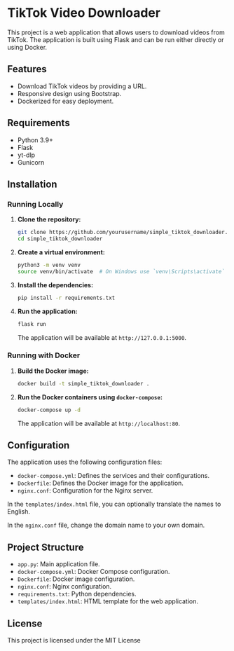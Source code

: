 # TikTok Video Downloader

This project is a web application that allows users to download videos from TikTok. The application is built using Flask and can be run either directly or using Docker.

## Features

- Download TikTok videos by providing a URL.
- Responsive design using Bootstrap.
- Dockerized for easy deployment.

## Requirements

- Python 3.9+
- Flask
- yt-dlp
- Gunicorn

## Installation



### Running Locally

1. **Clone the repository:**

    ```sh
    git clone https://github.com/yourusername/simple_tiktok_downloader.git
    cd simple_tiktok_downloader
    ```

2. **Create a virtual environment:**

    ```sh
    python3 -m venv venv
    source venv/bin/activate  # On Windows use `venv\Scripts\activate`
    ```

3. **Install the dependencies:**

    ```sh
    pip install -r requirements.txt
    ```

4. **Run the application:**

    ```sh
    flask run
    ```

    The application will be available at `http://127.0.0.1:5000`.

### Running with Docker

1. **Build the Docker image:**

    ```sh
    docker build -t simple_tiktok_downloader .
    ```

2. **Run the Docker containers using `docker-compose`:**

    ```sh
    docker-compose up -d
    ```

    The application will be available at `http://localhost:80`.

## Configuration

The application uses the following configuration files:

- `docker-compose.yml`: Defines the services and their configurations.
- `Dockerfile`: Defines the Docker image for the application.
- `nginx.conf`: Configuration for the Nginx server.

In the `templates/index.html` file, you can optionally translate the names to English.

In the `nginx.conf` file, change the domain name to your own domain.

## Project Structure
- `app.py`: Main application file.
- `docker-compose.yml`: Docker Compose configuration.
- `Dockerfile`: Docker image configuration.
- `nginx.conf`: Nginx configuration.
- `requirements.txt`: Python dependencies.
- `templates/index.html`: HTML template for the web application.

## License

This project is licensed under the MIT License